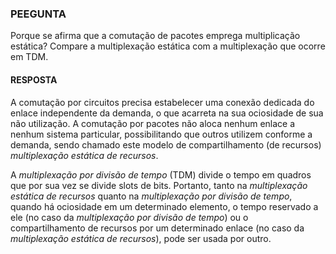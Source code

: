 ### PEEGUNTA

Porque se afirma que a comutação de pacotes emprega multiplicação estática? Compare a multiplexação estática com a multiplexação que ocorre em TDM.

#### RESPOSTA

A comutação por circuitos precisa estabelecer uma conexão dedicada do enlace independente da demanda, o que acarreta na sua ociosidade de sua não utilização. A comutação por pacotes não aloca nenhum enlace a nenhum sistema particular, possibilitando que outros utilizem conforme a demanda, sendo chamado este modelo de compartilhamento (de recursos) *multiplexação estática de recursos*.

A *multiplexação por divisão de tempo* (TDM) divide o tempo em quadros que por sua vez se divide slots de bits. Portanto, tanto na *multiplexação estática de recursos* quanto na *multiplexação por divisão de tempo*, quando há ociosidade em um determinado elemento, o tempo reservado a ele (no caso da *multiplexação por divisão de tempo*) ou o compartilhamento de recursos por um determinado enlace (no caso da *multiplexação estática de recursos*), pode ser usada por outro.
